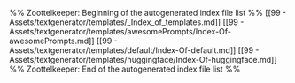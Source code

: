 %% Zoottelkeeper: Beginning of the autogenerated index file list  %%
 [[99 - Assets/textgenerator/templates/_Index_of_templates.md]]
 [[99 - Assets/textgenerator/templates/awesomePrompts/Index-Of-awesomePrompts.md]]
 [[99 - Assets/textgenerator/templates/default/Index-Of-default.md]]
 [[99 - Assets/textgenerator/templates/huggingface/Index-Of-huggingface.md]]
%% Zoottelkeeper: End of the autogenerated index file list  %%
